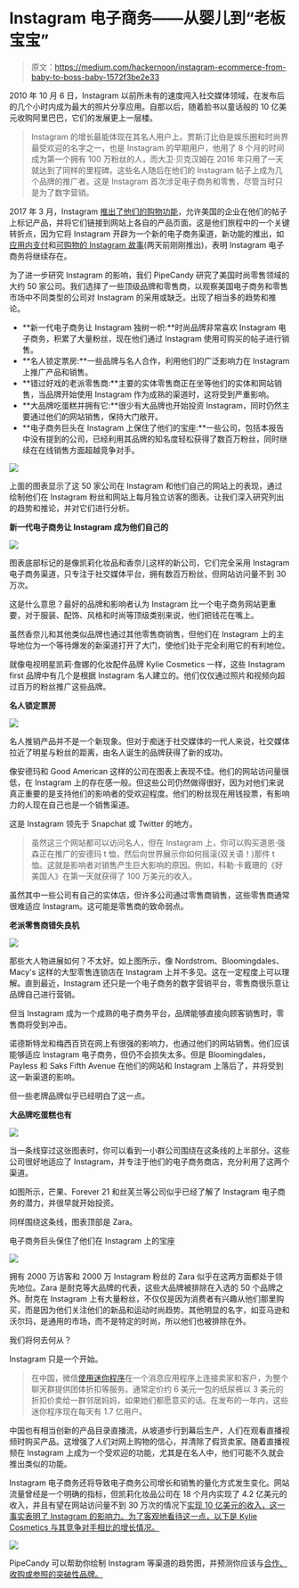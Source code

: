 # Instagram 电子商务——从婴儿到“老板宝宝”

> 原文：<https://medium.com/hackernoon/instagram-ecommerce-from-baby-to-boss-baby-1572f3be2e33>

2010 年 10 月 6 日，Instagram 以前所未有的速度闯入社交媒体领域，在发布后的几个小时内成为最大的照片分享应用。自那以后，随着脸书以童话般的 10 亿美元收购阿里巴巴，它们的发展更上一层楼。

> Instagram 的增长最能体现在其名人用户上。贾斯汀比伯是娱乐圈和时尚界最受欢迎的名字之一，也是 Instagram 的早期用户，他用了 8 个月的时间成为第一个拥有 100 万粉丝的人，而大卫·贝克汉姆在 2016 年只用了一天就达到了同样的里程碑。这些名人随后在他们的 Instagram 帖子上成为几个品牌的推广者。这是 Instagram 首次涉足电子商务和零售，尽管当时只是为了数字营销。

2017 年 3 月，Instagram [推出了他们的购物功能](https://business.instagram.com/blog/a-better-shopping-experience-on-instagram/)，允许美国的企业在他们的帖子上标记产品，并将它们链接到网站上各自的产品页面。这是他们旅程中的一个关键转折点，因为它将 Instagram 开辟为一个新的电子商务渠道，新功能的推出，如[应用内支付](https://www.theverge.com/2018/5/3/17316938/instagram-in-app-payments-feature)和[可购物的 Instagram 故事](https://techcrunch.com/2018/06/12/instagram-adds-shopping-tags-directly-into-stories/)(两天前刚刚推出)，表明 Instagram 电子商务将继续存在。

为了进一步研究 Instagram 的影响，我们 PipeCandy 研究了美国时尚零售领域的大约 50 家公司。我们选择了一些顶级品牌和零售商，以观察美国电子商务和零售市场中不同类型的公司对 Instagram 的采用或缺乏。出现了相当多的趋势和推论。

*   **新一代电子商务让 Instagram 独树一帜:**时尚品牌非常喜欢 Instagram 电子商务，积累了大量粉丝，现在他们通过 Instagram 使用可购买的帖子进行销售。
*   **名人锁定票房:**一些品牌与名人合作，利用他们的广泛影响力在 Instagram 上推广产品和销售。
*   **错过好戏的老派零售商:**主要的实体零售商正在坐等他们的实体和网站销售，当品牌开始使用 Instagram 作为成熟的渠道时，这将受到严重影响。
*   **大品牌吃蛋糕并拥有它:**很少有大品牌也开始投资 Instagram，同时仍然主要通过他们的网站销售，保持大门敞开。
*   **电子商务巨头在 Instagram 上保住了他们的宝座:**一些公司，包括本报告中没有提到的公司，已经利用其品牌的知名度轻松获得了数百万粉丝，同时继续在在线销售方面超越竞争对手。

![](img/de4d96304304bb00bd31e99dc6f8cd71.png)

上面的图表显示了这 50 家公司在 Instagram 和他们自己的网站上的表现，通过绘制他们在 Instagram 粉丝和网站上每月独立访客的图表。让我们深入研究列出的趋势和推论，并对它们进行分析。

**新一代电子商务让 Instagram 成为他们自己的**

![](img/b75750aff6d7356513b14a0b0e8b5123.png)

图表底部标记的是像凯莉化妆品和香奈儿这样的新公司，它们完全采用 Instagram 电子商务渠道，只专注于社交媒体平台，拥有数百万粉丝，但网站访问量不到 30 万次。

这是什么意思？最好的品牌和影响者认为 Instagram 比一个电子商务网站更重要，对于服装、配饰、风格和时尚等顶级类别来说，他们把钱花在嘴上。

虽然香奈儿和其他类似品牌也通过其他零售商销售，但他们在 Instagram 上的主导地位为一个等待爆发的新渠道打开了大门，使他们处于完全利用它的有利地位。

就像电视明星凯莉·詹娜的化妆配件品牌 Kylie Cosmetics 一样，这些 Instagram first 品牌中有几个是根据 Instagram 名人建立的。他们仅仅通过照片和视频向超过百万的粉丝推广这些品牌。

**名人锁定票房**

![](img/6b6c06918f2e5736db225656bff7413c.png)

名人推销产品并不是一个新现象。但对于痴迷于社交媒体的一代人来说，社交媒体拉近了明星与粉丝的距离，由名人诞生的品牌获得了新的成功。

像安德玛和 Good American 这样的公司在图表上表现不佳。他们的网站访问量很低，在 Instagram 上的存在感一般。但这些公司仍然做得很好，因为对他们来说真正重要的是支持他们的影响者的受欢迎程度。他们的粉丝现在用钱投票，有影响力的人现在自己也是一个销售渠道。

这是 Instagram 领先于 Snapchat 或 Twitter 的地方。

> 虽然这三个网站都可以访问名人，但在 Instagram 上，你可以购买道恩·强森正在推广的安德玛 t 恤，然后向世界展示你如何摇滚(双关语！)那件 t 恤。这就是影响者对销售产生巨大影响的原因。例如，科勒·卡戴珊的《好美国人》在第一天就获得了 100 万美元的收入。

虽然其中一些公司有自己的实体店，但许多公司通过零售商销售，这些零售商通常很难适应 Instagram。这可能是零售商的致命弱点。

**老派零售商错失良机**

![](img/052887a58283f3f2cd3ca8aa3060825e.png)

那些大人物进展如何？不太好。如上图所示，像 Nordstrom、Bloomingdales、Macy's 这样的大型零售连锁店在 Instagram 上并不多见。这在一定程度上可以理解。直到最近，Instagram 还只是一个电子商务的数字营销平台，零售商很乐意让品牌自己进行营销。

但当 Instagram 成为一个成熟的电子商务平台，品牌能够直接向顾客销售时，零售商将受到冲击。

诺德斯特龙和梅西百货在网上有很强的影响力，也通过他们的网站销售。他们应该能够适应 Instagram 电子商务，但仍不会损失太多。但是 Bloomingdales，Payless 和 Saks Fifth Avenue 在他们的网站和 Instagram 上落后了，并将受到这一新渠道的影响。

但一些老牌品牌似乎已经明白了这一点。

**大品牌吃蛋糕也有**

![](img/b1970f6ea498c226fc4fe518a7597247.png)

当一条线穿过这张图表时，你可以看到一小群公司围绕在这条线的上半部分。这些公司很好地适应了 Instagram，并专注于他们的电子商务商店，充分利用了这两个渠道。

如图所示，芒果、Forever 21 和丝芙兰等公司似乎已经了解了 Instagram 电子商务的潜力，并很早就开始投资。

同样围绕这条线，图表顶部是 Zara。

电子商务巨头保住了他们在 Instagram 上的宝座

![](img/8709efb6e241f95474375ffe10d805ae.png)

拥有 2000 万访客和 2000 万 Instagram 粉丝的 Zara 似乎在这两方面都处于领先地位。Zara 是耐克等大品牌的代表，这些大品牌被排除在入选的 50 个品牌之外。耐克在 Instagram 上有大量粉丝，不仅仅是因为消费者有兴趣从他们那里购买，而是因为他们关注他们的新品和运动时尚趋势。其他明显的名字，如亚马逊和沃尔玛，是通用的市场，而不是特定的时尚，所以他们也被排除在外。

我们将何去何从？

Instagram 只是一个开始。

> 在中国，微信[使用迷你程序](https://www.techinasia.com/wechat-mini-programs-ecommerce)在一个消息应用程序上连接卖家和客户，为整个聊天群提供团体折扣等服务。通常定价约 6 美元一包的纸尿裤以 3 美元的折扣价卖给一群邻居妈妈，如果她们都愿意买的话。在发布的一年内，这些迷你程序现在每天有 1.7 亿用户。

中国也有相当创新的产品目录直播流，从坡道步行到幕后生产，人们在观看直播视频时购买产品。这增强了人们对网上购物的信心，并清除了假货卖家。随着直播视频在 Instagram 上成为一个受欢迎的功能，尤其是在名人中，他们可能不久就会推出类似的功能。

Instagram 电子商务还将导致电子商务公司增长和销售的量化方式发生变化。网站流量曾经是一个明确的指标，但凯莉化妆品公司在 18 个月内实现了 4.2 亿美元的收入，并且有望在网站访问量不到 30 万次的情况下[实现 10 亿美元的收入，这一事实表明了 Instagram 的影响力。为了客观地看待这一点，以下是 Kylie Cosmetics 与其竞争对手相比的增长情况。](https://www.cnbc.com/2017/09/14/how-kylie-jenner-turned-kylie-cosmetics-into-a-420-million-empire.html)

![](img/d54fa3c6f9a188d7f6d99b3039de0981.png)

PipeCandy 可以帮助你绘制 Instagram 等渠道的趋势图，并预测你应该与[合作、收购或参照的突破性品牌。](https://pipecandy.com/ecommerce-competitive-intelligence/)